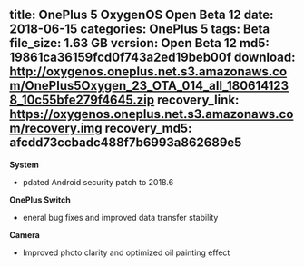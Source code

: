 title: OnePlus 5 OxygenOS Open Beta 12
date: 2018-06-15
categories: OnePlus 5
tags: Beta
file_size: 1.63 GB
version: Open Beta 12
md5: 19861ca36159fcd0f743a2ed19beb00f
download: http://oxygenos.oneplus.net.s3.amazonaws.com/OnePlus5Oxygen_23_OTA_014_all_1806141238_10c55bfe279f4645.zip
recovery_link: https://oxygenos.oneplus.net.s3.amazonaws.com/recovery.img
recovery_md5: afcdd73ccbadc488f7b6993a862689e5
---
**System**
* pdated Android security patch to 2018.6

**OnePlus Switch**
* eneral bug fixes and improved data transfer stability

**Camera**
* Improved photo clarity and optimized oil painting effect
